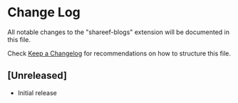 # Change Log

All notable changes to the "shareef-blogs" extension will be documented in this file.

Check [Keep a Changelog](http://keepachangelog.com/) for recommendations on how to structure this file.

## [Unreleased]

- Initial release